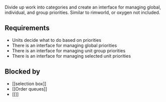 Divide up work into categories and create an interface for managing global, individual, and group priorities. Similar to rimworld, or oxygen not included.

## Requirements

- Units decide what to do based on priorities
- There is an interface for managing global priorities
- There is an interface for managing unit group priorities
- There is an interface for managing selected unit priorities

## Blocked by
- [[selection box]]
- [[Order queues]]
- [[]]